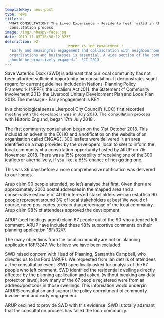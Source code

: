 ```yaml
---
templateKey: news-post
type: news
title: >-
  WHAT CONSULTATION? The Lived Experience - Residents feel failed in the
  consultation process
image: /img/unhappy-face.jpg
date: 2019-11-05T16:38:12.823Z
description: >2-
                             WHERE IS THE ENGAGEMENT ?
  'Early and meaningful engagement and collaboration with neighbourhoods, local
  organisations and businesses is essential. A wide section of the community
  should be proactively engaged…’  SCI 2013
---
```

 Save Waterloo Dock (SWD) is adamant that our local community has not been afforded sufficient opportunity for consultation. It demonstrates scant regard for current guidelines included in National Planning Policy Framework (NPPF); the Localism Act 2011; the Statement of Community Involvement 2013; the Liverpool Unitary Development Plan and Local Plan 2018. The message - Early Engagement is KEY.

In a chronological sense Liverpool City Council’s (LCC) first recorded meeting with the developers was in July 2018. The consultation process with Historic England, began 17th July  2018 .

The first community consultation began on the 31st  October 2018. This included an advert in the ECHO and a notification on the website of an organisation called ENGAGE. 300 leaflets were delivered in an area identified on a map provided by the developers (local to site) to inform the local community of a consultation opportunity hosted by ARUP on  7th November 2018. There was a 15% probability of receiving one of the 300 leaflets or alternatively, if you like, a 85% chance of not getting one.

This was 36 days before a more comprehensive notification was delivered to our homes. 

Arup claim 90 people attended, so let’s analyse that first. Given there are approximately 2000 postal addresses in the mapped area and a conservative estimate of 4000 interested stakeholders we can establish 90 people represent around 3% of local stakeholders at best We would of course, need post codes to exact that percentage of the local community.  Arup claim 98% of attendees approved the development.

ARUP (peel holdings agent) claim 67 people out of the 90 who attended left comment, ARUP have included these 98% supportive comments on their planning application 18F/3247. 

The many objections from the local community are not on planning application 18F/3247.  We believe we have been excluded.

SWD raised concern with Head of Planning, Samantha Campbell, who directed us to Ian Ford (ARUP). We requested from Ian details of attendees at the consultation event. SWD specifically asked for analysis of the 67 people who left comment. SWD  identified the residential dwellings directly affected by the planning application and asked, (without breaking any data protection laws), how many of the 67 people registered were from an address/postcode in those dwellings. This information would underpin ARUPS consultation and support the policy commitment of community involvement and early engagement.

ARUP declined to provide SWD with this evidence. SWD is totally adamant that the consultation process has failed the local community.

